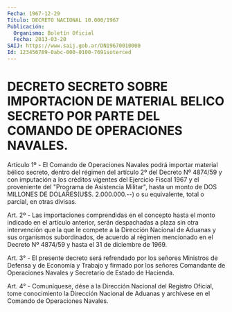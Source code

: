 ```yaml
---
Fecha: 1967-12-29
Título: DECRETO NACIONAL 10.000/1967
Publicación:
  Organismo: Boletín Oficial
  Fecha: 2013-03-20
SAIJ: https://www.saij.gob.ar/DN19670010000
Id: 123456789-0abc-000-0100-7691soterced
---
```

# DECRETO SECRETO SOBRE IMPORTACION DE MATERIAL BELICO SECRETO POR PARTE DEL COMANDO DE OPERACIONES NAVALES.

<a id="1"></a>
Artículo 1º - El Comando de Operaciones Navales podrá importar material bélico secreto, dentro del régimen del artículo 2º del Decreto Nº 4874/59 y con imputación a los créditos vigentes del Ejercicio Fiscal 1967 y el proveniente del "Programa de Asistencia Militar", hasta un monto de DOS MILLONES DE DOLARES(U$S. 2.000.000.--) o su equivalente, total o parcial, en otras divisas.

<a id="2"></a>
Art. 2º - Las importaciones comprendidas en el concepto hasta el monto indicado en el artículo anterior, serán despachadas a plaza sin otra intervención que la que le compete a la Dirección Nacional de Aduanas y sus organismos subordinados, de acuerdo al régimen mencionado en el Decreto Nº 4874/59 y hasta el 31 de diciembre de 1969.

<a id="3"></a>
Art. 3° - El presente decreto será refrendado por los señores Ministros de Defensa y de Economía y Trabajo y firmado por los señores Comandante de Operaciones Navales y Secretario de Estado de Hacienda.

<a id="4"></a>
Art. 4° - Comuníquese, dése a la Dirección Nacional del Registro Oficial, tome conocimiento la Dirección Nacional de Aduanas y archívese en el Comando de Operaciones Navales.